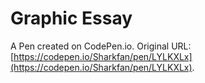 # Graphic Essay

A Pen created on CodePen.io. Original URL: [https://codepen.io/Sharkfan/pen/LYLKXLx](https://codepen.io/Sharkfan/pen/LYLKXLx).


